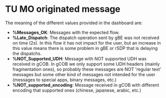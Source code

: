 # TU MO originated message

The meaning of the different values provided in the dashboard are:

* **%Messages_OK**: Messages with the expected flow.
* **%Late_Dispatch**: The dispatch operation sent by gBE was not received on time (2s). In this flow it has not impact for the user, but an increase in this value means there is some problem in gBE or rSDP that is delaying the dispatchs.
* **%NOT_Supported_UDH**: Message with NOT supported UDH was received in gCOB. In gCOB we only support some UDH headers (mainly fragmentation ones), so probably these messages are NOT 'regular text' messages but some other kind of messages not intended for the user (messages to special apps, binary messages, etc.)
* **%NOT_supported_encoding**: Message received in gCOB with different encoding that supported ones (chinese, japanese, arabic, etc.)
